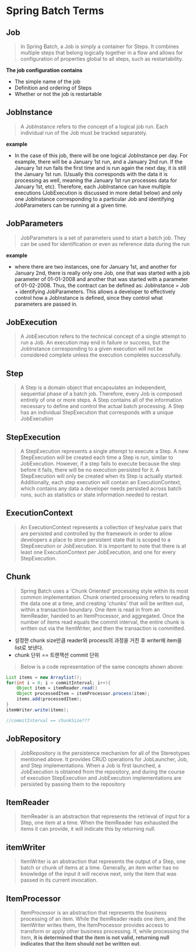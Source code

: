# Spring Batch Terms

## Job

> In Spring Batch, a Job is simply a container for Steps. It combines multiple steps that belong logically together in a flow and allows for configuration of properties global to all steps, such as restartability.

**The job configuration contains**

- The simple name of the job
- Definition and ordering of Steps
- Whether or not the job is restartable

## JobInstance

> A JobInstance refers to the concept of a logical job run. Each individual run of the Job must be tracked separately.

**example**
- In the case of this job, there will be one logical JobInstance per day. For example, there will be a January 1st run, and a January 2nd run. If the January 1st run fails the first time and is run again the next day, it is still the January 1st run. (Usually this corresponds with the data it is processing as well, meaning the January 1st run processes data for January 1st, etc). Therefore, each JobInstance can have multiple executions (JobExecution is discussed in more detail below) and only one JobInstance corresponding to a particular Job and identifying JobParameters can be running at a given time.

## JobParameters

> JobParameters is a set of parameters used to start a batch job. They can be used for identification or even as reference data during the run

**example**
- where there are two instances, one for January 1st, and another for January 2nd, there is really only one Job, one that was started with a job parameter of 01-01-2008 and another that was started with a parameter of 01-02-2008. Thus, the contract can be defined as: JobInstance = Job + identifying JobParameters. This allows a developer to effectively control how a JobInstance is defined, since they control what parameters are passed in.

## JobExecution

> A JobExecution refers to the technical concept of a single attempt to run a Job. An execution may end in failure or success, but the JobInstance corresponding to a given execution will not be considered complete unless the execution completes successfully.

## Step

> A Step is a domain object that encapsulates an independent, sequential phase of a batch job. Therefore, every Job is composed entirely of one or more steps. A Step contains all of the information necessary to define and control the actual batch processing. A Step has an individual StepExecution that corresponds with a unique JobExecution

## StepExecution

> A StepExecution represents a single attempt to execute a Step. A new StepExecution will be created each time a Step is run, similar to JobExecution. However, if a step fails to execute because the step before it fails, there will be no execution persisted for it. A StepExecution will only be created when its Step is actually started. Additionally, each step execution will contain an ExecutionContext, which contains any data a developer needs persisted across batch runs, such as statistics or state information needed to restart.

## ExecutionContext

> An ExecutionContext represents a collection of key/value pairs that are persisted and controlled by the framework in order to allow developers a place to store persistent state that is scoped to a StepExecution or JobExecution. It is important to note that there is at least one ExecutionContext per JobExecution, and one for every StepExecution.

## Chunk

> Spring Batch uses a 'Chunk Oriented' processing style within its most common implementation. Chunk oriented processing refers to reading the data one at a time, and creating 'chunks' that will be written out, within a transaction boundary. One item is read in from an ItemReader, handed to an ItemProcessor, and aggregated. Once the number of items read equals the commit interval, the entire chunk is written out via the ItemWriter, and then the transaction is committed.

- 설정한 chunk size만큼 reader와 process의 과정을 거친 후 writer에 item을 list로 보낸다.
- chunk 단위 == 트랜잭션 commit 단위

> Below is a code representation of the same concepts shown above:
```java
List items = new Arraylist();
for(int i = 0; i < commitInterval; i++){
    Object item = itemReader.read()
    Object processedItem = itemProcessor.process(item);
    items.add(processedItem);
}
itemWriter.write(items);

//commitInterval == chunkSize???
```

## JobRepository

> JobRepository is the persistence mechanism for all of the Stereotypes mentioned above. It provides CRUD operations for JobLauncher, Job, and Step implementations. When a Job is first launched, a JobExecution is obtained from the repository, and during the course of execution StepExecution and JobExecution implementations are persisted by passing them to the repository

## ItemReader

> ItemReader is an abstraction that represents the retrieval of input for a Step, one item at a time. When the ItemReader has exhausted the items it can provide, it will indicate this by returning null.

## itemWriter

> ItemWriter is an abstraction that represents the output of a Step, one batch or chunk of items at a time. Generally, an item writer has no knowledge of the input it will receive next, only the item that was passed in its current invocation.

## ItemProcessor

> ItemProcessor is an abstraction that represents the business processing of an item. While the ItemReader reads one item, and the ItemWriter writes them, the ItemProcessor provides access to transform or apply other business processing. If, while processing the item, **it is determined that the item is not valid, returning null indicates that the item should not be written out**.

